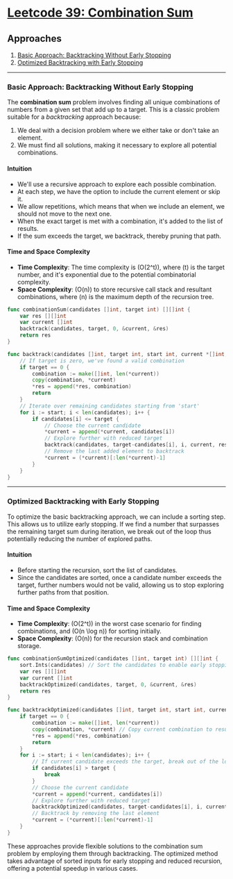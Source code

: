 # [Leetcode 39: Combination Sum](https://leetcode.com/problems/combination-sum/)

## Approaches

1. [Basic Approach: Backtracking Without Early Stopping](#basic-approach-backtracking-without-early-stopping)
2. [Optimized Backtracking with Early Stopping](#optimized-backtracking-with-early-stopping)

---

### Basic Approach: Backtracking Without Early Stopping

The **combination sum** problem involves finding all unique combinations of numbers from a given set that add up to a target. This is a classic problem suitable for a *backtracking* approach because:

1. We deal with a decision problem where we either take or don't take an element.
2. We must find all solutions, making it necessary to explore all potential combinations.

#### Intuition
- We'll use a recursive approach to explore each possible combination.
- At each step, we have the option to include the current element or skip it.
- We allow repetitions, which means that when we include an element, we should not move to the next one.
- When the exact target is met with a combination, it's added to the list of results.
- If the sum exceeds the target, we backtrack, thereby pruning that path.

#### Time and Space Complexity
- **Time Complexity**: The time complexity is \(O(2^t)\), where \(t\) is the target number, and it's exponential due to the potential combinatorial complexity.
- **Space Complexity**: \(O(n)\) to store recursive call stack and resultant combinations, where \(n\) is the maximum depth of the recursion tree.

```go
func combinationSum(candidates []int, target int) [][]int {
    var res [][]int
    var current []int
    backtrack(candidates, target, 0, &current, &res)
    return res
}

func backtrack(candidates []int, target int, start int, current *[]int, res *[][]int) {
    // If target is zero, we've found a valid combination
    if target == 0 {
        combination := make([]int, len(*current))
        copy(combination, *current)
        *res = append(*res, combination)
        return
    }
    // Iterate over remaining candidates starting from 'start'
    for i := start; i < len(candidates); i++ {
        if candidates[i] <= target {
            // Choose the current candidate
            *current = append(*current, candidates[i])
            // Explore further with reduced target
            backtrack(candidates, target-candidates[i], i, current, res)
            // Remove the last added element to backtrack
            *current = (*current)[:len(*current)-1]
        }
    }
}
```

---

### Optimized Backtracking with Early Stopping

To optimize the basic backtracking approach, we can include a sorting step. This allows us to utilize early stopping. If we find a number that surpasses the remaining target sum during iteration, we break out of the loop thus potentially reducing the number of explored paths.

#### Intuition
- Before starting the recursion, sort the list of candidates.
- Since the candidates are sorted, once a candidate number exceeds the target, further numbers would not be valid, allowing us to stop exploring further paths from that position.

#### Time and Space Complexity
- **Time Complexity**: \(O(2^t)\) in the worst case scenario for finding combinations, and \(O(n \log n)\) for sorting initially.
- **Space Complexity**: \(O(n)\) for the recursion stack and combination storage.

```go
func combinationSumOptimized(candidates []int, target int) [][]int {
    sort.Ints(candidates) // Sort the candidates to enable early stopping
    var res [][]int
    var current []int
    backtrackOptimized(candidates, target, 0, &current, &res)
    return res
}

func backtrackOptimized(candidates []int, target int, start int, current *[]int, res *[][]int) {
    if target == 0 {
        combination := make([]int, len(*current))
        copy(combination, *current) // Copy current combination to result
        *res = append(*res, combination)
        return
    }
    for i := start; i < len(candidates); i++ {
        // If current candidate exceeds the target, break out of the loop
        if candidates[i] > target {
            break
        }
        // Choose the current candidate
        *current = append(*current, candidates[i])
        // Explore further with reduced target
        backtrackOptimized(candidates, target-candidates[i], i, current, res)
        // Backtrack by removing the last element
        *current = (*current)[:len(*current)-1]
    }
}
```

These approaches provide flexible solutions to the combination sum problem by employing them through backtracking. The optimized method takes advantage of sorted inputs for early stopping and reduced recursion, offering a potential speedup in various cases.

